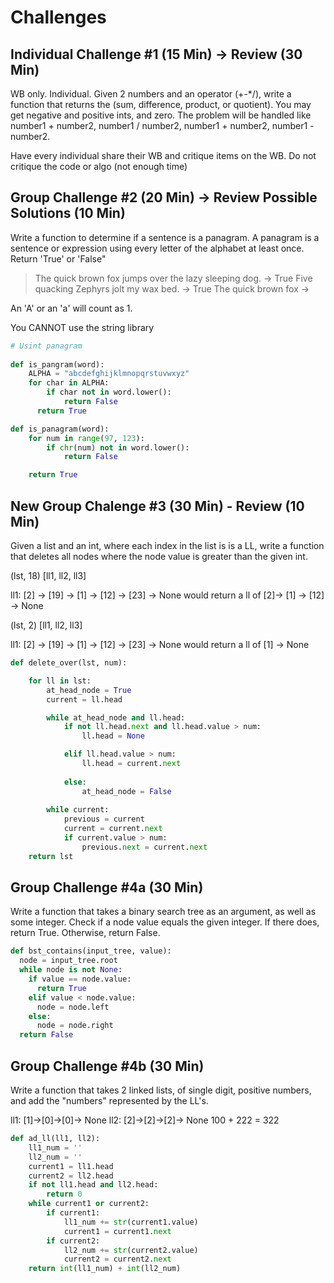 # Challenges

## Individual Challenge #1 (15 Min) -> Review (30 Min)

WB only.  Individual. Given 2 numbers and an operator (+-*/), write a function that returns the (sum, difference, product, or quotient). You may get negative and positive ints, and zero.  The problem will be handled like number1 + number2, number1 / number2, number1 + number2, number1 - number2.

Have every individual share their WB and critique items on the WB.  Do not critique the code or algo (not enough time)

## Group Challenge #2 (20 Min) -> Review Possible Solutions (10 Min)

Write a function to determine if a sentence is a panagram.  A panagram is a sentence or expression using every letter of the alphabet at least once.  Return 'True' or 'False"


> The quick brown fox jumps over the lazy sleeping dog. -> True
> Five quacking Zephyrs jolt my wax bed. -> True
> The quick brown fox ->

An 'A' or an 'a' will count as 1.

You CANNOT use the string library

```python
# Usint panagram
  
def is_pangram(word):
    ALPHA = "abcdefghijklmnopqrstuvwxyz"
    for char in ALPHA:
        if char not in word.lower():
            return False
      return True
```

```python
def is_panagram(word):
    for num in range(97, 123):
        if chr(num) not in word.lower():
            return False

    return True
```

## New Group Chalenge #3 (30 Min) - Review (10 Min)

Given a list and an int, where each index in the list is is a LL, write a function that deletes all nodes where the node value is greater than the given int.

(lst, 18)
[ll1, ll2, ll3]
 
 ll1:
[2] -> [19] -> [1] -> [12] -> [23] -> None
would return a ll of
[2]-> [1] -> [12] -> None

(lst, 2)
[ll1, ll2, ll3]

ll1:
[2] -> [19] -> [1] -> [12] -> [23] -> None
would return a ll of
[1] -> None

```python
def delete_over(lst, num):

    for ll in lst:
        at_head_node = True
        current = ll.head

        while at_head_node and ll.head:
            if not ll.head.next and ll.head.value > num:
                ll.head = None

            elif ll.head.value > num:
                ll.head = current.next
            
            else:
                at_head_node = False
        
        while current:
            previous = current
            current = current.next
            if current.value > num:
                previous.next = current.next
    return lst       
```

## Group Challenge #4a (30 Min)

Write a function that takes a binary search tree as an argument, as well as some integer. Check if a node value equals the given integer. If there does, return True. Otherwise, return False.

```python
def bst_contains(input_tree, value):
  node = input_tree.root
  while node is not None:
    if value == node.value:
      return True
    elif value < node.value:
      node = node.left
    else:
      node = node.right
  return False
```

## Group Challenge #4b (30 Min)

Write a function that takes 2 linked lists, of single digit, positive numbers, and add the "numbers" represented by the LL's.

ll1: [1]->[0]->[0]-> None
ll2: [2]->[2]->[2]-> None
100 + 222 = 322

```python
def ad_ll(ll1, ll2):
    ll1_num = ''
    ll2_num = ''
    current1 = ll1.head
    current2 = ll2.head
    if not ll1.head and ll2.head:
        return 0
    while current1 or current2:
        if current1:
            ll1_num += str(current1.value)
            current1 = current1.next
        if current2:
            ll2_num += str(current2.value)
            current2 = current2.next
    return int(ll1_num) + int(ll2_num)

```